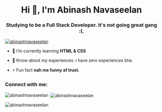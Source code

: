<h1 align="center">Hi 👋, I'm Abinash Navaseelan</h1>
<h3 align="center">Studying to be a Full Stack Developer. it's not going great gang :(. </h3>

<p align="left"> <a href="https://github.com/ryo-ma/github-profile-trophy"><img src="https://github-profile-trophy.vercel.app/?username=abinashnavaseelan" alt="abinashnavaseelan" /></a> </p>

- 🌱 I’m currently learning **HTML & CSS**

- 📄 Know about my experiences: i have zero experiences btw.

- ⚡ Fun fact **nah me funny af trust.**

<h3 align="left">Connect with me:</h3>
<p align="left">
</p>

<p><img align="left" src="https://github-readme-stats.vercel.app/api/top-langs?username=abinashnavaseelan&show_icons=true&theme=dark&locale=en&layout=compact" alt="abinashnavaseelan" /></p>

<p>&nbsp;<img align="center" src="https://github-readme-stats.vercel.app/api?username=abinashnavaseelan&show_icons=true&theme=dark&locale=en" alt="abinashnavaseelan" /></p>

<p><img align="center" src="https://github-readme-streak-stats.herokuapp.com/?user=abinashnavaseelan&theme=dark" alt="abinashnavaseelan" /></p>

